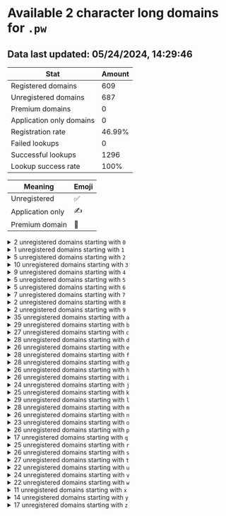 # Available 2 character long domains for `.pw`

## Data last updated: 05/24/2024, 14:29:46

|Stat|Amount|
|--|--|
|Registered domains|609|
|Unregistered domains|687|
|Premium domains|0|
|Application only domains|0|
|Registration rate|46.99%|
|Failed lookups|0|
|Successful lookups|1296|
|Lookup success rate|100%|


|Meaning|Emoji|
|--|--|
|Unregistered|:white_check_mark:|
|Application only|:writing_hand:|
|Premium domain|:gem:|

<details>
<summary>2 unregistered domains starting with <bold><code>0</code></bold></summary>

|Type|Domain|
|--|--|
|:white_check_mark:|`0b.pw`|
|:white_check_mark:|`0c.pw`|
</details>
<details>
<summary>1 unregistered domains starting with <bold><code>1</code></bold></summary>

|Type|Domain|
|--|--|
|:white_check_mark:|`14.pw`|
</details>
<details>
<summary>5 unregistered domains starting with <bold><code>2</code></bold></summary>

|Type|Domain|
|--|--|
|:white_check_mark:|`23.pw`|
|:white_check_mark:|`24.pw`|
|:white_check_mark:|`25.pw`|
|:white_check_mark:|`26.pw`|
|:white_check_mark:|`27.pw`|
</details>
<details>
<summary>10 unregistered domains starting with <bold><code>3</code></bold></summary>

|Type|Domain|
|--|--|
|:white_check_mark:|`30.pw`|
|:white_check_mark:|`31.pw`|
|:white_check_mark:|`32.pw`|
|:white_check_mark:|`34.pw`|
|:white_check_mark:|`35.pw`|
|:white_check_mark:|`36.pw`|
|:white_check_mark:|`37.pw`|
|:white_check_mark:|`38.pw`|
|:white_check_mark:|`3d.pw`|
|:white_check_mark:|`3g.pw`|
</details>
<details>
<summary>9 unregistered domains starting with <bold><code>4</code></bold></summary>

|Type|Domain|
|--|--|
|:white_check_mark:|`41.pw`|
|:white_check_mark:|`43.pw`|
|:white_check_mark:|`45.pw`|
|:white_check_mark:|`46.pw`|
|:white_check_mark:|`47.pw`|
|:white_check_mark:|`48.pw`|
|:white_check_mark:|`49.pw`|
|:white_check_mark:|`4d.pw`|
|:white_check_mark:|`4g.pw`|
</details>
<details>
<summary>5 unregistered domains starting with <bold><code>5</code></bold></summary>

|Type|Domain|
|--|--|
|:white_check_mark:|`53.pw`|
|:white_check_mark:|`54.pw`|
|:white_check_mark:|`57.pw`|
|:white_check_mark:|`5d.pw`|
|:white_check_mark:|`5g.pw`|
</details>
<details>
<summary>5 unregistered domains starting with <bold><code>6</code></bold></summary>

|Type|Domain|
|--|--|
|:white_check_mark:|`62.pw`|
|:white_check_mark:|`63.pw`|
|:white_check_mark:|`64.pw`|
|:white_check_mark:|`65.pw`|
|:white_check_mark:|`6g.pw`|
</details>
<details>
<summary>7 unregistered domains starting with <bold><code>7</code></bold></summary>

|Type|Domain|
|--|--|
|:white_check_mark:|`71.pw`|
|:white_check_mark:|`72.pw`|
|:white_check_mark:|`73.pw`|
|:white_check_mark:|`74.pw`|
|:white_check_mark:|`75.pw`|
|:white_check_mark:|`76.pw`|
|:white_check_mark:|`7g.pw`|
</details>
<details>
<summary>2 unregistered domains starting with <bold><code>8</code></bold></summary>

|Type|Domain|
|--|--|
|:white_check_mark:|`84.pw`|
|:white_check_mark:|`8g.pw`|
</details>
<details>
<summary>2 unregistered domains starting with <bold><code>9</code></bold></summary>

|Type|Domain|
|--|--|
|:white_check_mark:|`94.pw`|
|:white_check_mark:|`9g.pw`|
</details>
<details>
<summary>35 unregistered domains starting with <bold><code>a</code></bold></summary>

|Type|Domain|
|--|--|
|:white_check_mark:|`a0.pw`|
|:white_check_mark:|`a1.pw`|
|:white_check_mark:|`a2.pw`|
|:white_check_mark:|`a3.pw`|
|:white_check_mark:|`a4.pw`|
|:white_check_mark:|`a5.pw`|
|:white_check_mark:|`a6.pw`|
|:white_check_mark:|`a7.pw`|
|:white_check_mark:|`a8.pw`|
|:white_check_mark:|`a9.pw`|
|:white_check_mark:|`aa.pw`|
|:white_check_mark:|`ab.pw`|
|:white_check_mark:|`ac.pw`|
|:white_check_mark:|`ad.pw`|
|:white_check_mark:|`ae.pw`|
|:white_check_mark:|`af.pw`|
|:white_check_mark:|`ag.pw`|
|:white_check_mark:|`ah.pw`|
|:white_check_mark:|`ai.pw`|
|:white_check_mark:|`aj.pw`|
|:white_check_mark:|`ak.pw`|
|:white_check_mark:|`al.pw`|
|:white_check_mark:|`am.pw`|
|:white_check_mark:|`an.pw`|
|:white_check_mark:|`ao.pw`|
|:white_check_mark:|`ap.pw`|
|:white_check_mark:|`aq.pw`|
|:white_check_mark:|`ar.pw`|
|:white_check_mark:|`as.pw`|
|:white_check_mark:|`at.pw`|
|:white_check_mark:|`av.pw`|
|:white_check_mark:|`aw.pw`|
|:white_check_mark:|`ax.pw`|
|:white_check_mark:|`ay.pw`|
|:white_check_mark:|`az.pw`|
</details>
<details>
<summary>29 unregistered domains starting with <bold><code>b</code></bold></summary>

|Type|Domain|
|--|--|
|:white_check_mark:|`b2.pw`|
|:white_check_mark:|`b4.pw`|
|:white_check_mark:|`b8.pw`|
|:white_check_mark:|`ba.pw`|
|:white_check_mark:|`bb.pw`|
|:white_check_mark:|`bc.pw`|
|:white_check_mark:|`bd.pw`|
|:white_check_mark:|`be.pw`|
|:white_check_mark:|`bf.pw`|
|:white_check_mark:|`bg.pw`|
|:white_check_mark:|`bh.pw`|
|:white_check_mark:|`bi.pw`|
|:white_check_mark:|`bj.pw`|
|:white_check_mark:|`bk.pw`|
|:white_check_mark:|`bl.pw`|
|:white_check_mark:|`bm.pw`|
|:white_check_mark:|`bn.pw`|
|:white_check_mark:|`bo.pw`|
|:white_check_mark:|`bp.pw`|
|:white_check_mark:|`bq.pw`|
|:white_check_mark:|`br.pw`|
|:white_check_mark:|`bs.pw`|
|:white_check_mark:|`bt.pw`|
|:white_check_mark:|`bu.pw`|
|:white_check_mark:|`bv.pw`|
|:white_check_mark:|`bw.pw`|
|:white_check_mark:|`bx.pw`|
|:white_check_mark:|`by.pw`|
|:white_check_mark:|`bz.pw`|
</details>
<details>
<summary>27 unregistered domains starting with <bold><code>c</code></bold></summary>

|Type|Domain|
|--|--|
|:white_check_mark:|`c7.pw`|
|:white_check_mark:|`c8.pw`|
|:white_check_mark:|`ca.pw`|
|:white_check_mark:|`cb.pw`|
|:white_check_mark:|`cc.pw`|
|:white_check_mark:|`cd.pw`|
|:white_check_mark:|`ce.pw`|
|:white_check_mark:|`cf.pw`|
|:white_check_mark:|`cg.pw`|
|:white_check_mark:|`ch.pw`|
|:white_check_mark:|`ci.pw`|
|:white_check_mark:|`cj.pw`|
|:white_check_mark:|`ck.pw`|
|:white_check_mark:|`cl.pw`|
|:white_check_mark:|`cm.pw`|
|:white_check_mark:|`cn.pw`|
|:white_check_mark:|`cp.pw`|
|:white_check_mark:|`cq.pw`|
|:white_check_mark:|`cr.pw`|
|:white_check_mark:|`cs.pw`|
|:white_check_mark:|`ct.pw`|
|:white_check_mark:|`cu.pw`|
|:white_check_mark:|`cv.pw`|
|:white_check_mark:|`cw.pw`|
|:white_check_mark:|`cx.pw`|
|:white_check_mark:|`cy.pw`|
|:white_check_mark:|`cz.pw`|
</details>
<details>
<summary>28 unregistered domains starting with <bold><code>d</code></bold></summary>

|Type|Domain|
|--|--|
|:white_check_mark:|`d1.pw`|
|:white_check_mark:|`d5.pw`|
|:white_check_mark:|`da.pw`|
|:white_check_mark:|`db.pw`|
|:white_check_mark:|`dc.pw`|
|:white_check_mark:|`dd.pw`|
|:white_check_mark:|`de.pw`|
|:white_check_mark:|`df.pw`|
|:white_check_mark:|`dg.pw`|
|:white_check_mark:|`dh.pw`|
|:white_check_mark:|`di.pw`|
|:white_check_mark:|`dj.pw`|
|:white_check_mark:|`dk.pw`|
|:white_check_mark:|`dl.pw`|
|:white_check_mark:|`dm.pw`|
|:white_check_mark:|`dn.pw`|
|:white_check_mark:|`do.pw`|
|:white_check_mark:|`dp.pw`|
|:white_check_mark:|`dq.pw`|
|:white_check_mark:|`dr.pw`|
|:white_check_mark:|`ds.pw`|
|:white_check_mark:|`dt.pw`|
|:white_check_mark:|`du.pw`|
|:white_check_mark:|`dv.pw`|
|:white_check_mark:|`dw.pw`|
|:white_check_mark:|`dx.pw`|
|:white_check_mark:|`dy.pw`|
|:white_check_mark:|`dz.pw`|
</details>
<details>
<summary>26 unregistered domains starting with <bold><code>e</code></bold></summary>

|Type|Domain|
|--|--|
|:white_check_mark:|`e1.pw`|
|:white_check_mark:|`e3.pw`|
|:white_check_mark:|`e4.pw`|
|:white_check_mark:|`e5.pw`|
|:white_check_mark:|`ea.pw`|
|:white_check_mark:|`eb.pw`|
|:white_check_mark:|`ee.pw`|
|:white_check_mark:|`ef.pw`|
|:white_check_mark:|`eg.pw`|
|:white_check_mark:|`eh.pw`|
|:white_check_mark:|`ei.pw`|
|:white_check_mark:|`ej.pw`|
|:white_check_mark:|`ek.pw`|
|:white_check_mark:|`el.pw`|
|:white_check_mark:|`em.pw`|
|:white_check_mark:|`en.pw`|
|:white_check_mark:|`eo.pw`|
|:white_check_mark:|`ep.pw`|
|:white_check_mark:|`eq.pw`|
|:white_check_mark:|`er.pw`|
|:white_check_mark:|`es.pw`|
|:white_check_mark:|`et.pw`|
|:white_check_mark:|`ev.pw`|
|:white_check_mark:|`ew.pw`|
|:white_check_mark:|`ex.pw`|
|:white_check_mark:|`ez.pw`|
</details>
<details>
<summary>28 unregistered domains starting with <bold><code>f</code></bold></summary>

|Type|Domain|
|--|--|
|:white_check_mark:|`f0.pw`|
|:white_check_mark:|`f3.pw`|
|:white_check_mark:|`f4.pw`|
|:white_check_mark:|`fa.pw`|
|:white_check_mark:|`fc.pw`|
|:white_check_mark:|`fd.pw`|
|:white_check_mark:|`fe.pw`|
|:white_check_mark:|`ff.pw`|
|:white_check_mark:|`fg.pw`|
|:white_check_mark:|`fh.pw`|
|:white_check_mark:|`fi.pw`|
|:white_check_mark:|`fj.pw`|
|:white_check_mark:|`fk.pw`|
|:white_check_mark:|`fl.pw`|
|:white_check_mark:|`fm.pw`|
|:white_check_mark:|`fn.pw`|
|:white_check_mark:|`fo.pw`|
|:white_check_mark:|`fp.pw`|
|:white_check_mark:|`fq.pw`|
|:white_check_mark:|`fr.pw`|
|:white_check_mark:|`fs.pw`|
|:white_check_mark:|`ft.pw`|
|:white_check_mark:|`fu.pw`|
|:white_check_mark:|`fv.pw`|
|:white_check_mark:|`fw.pw`|
|:white_check_mark:|`fx.pw`|
|:white_check_mark:|`fy.pw`|
|:white_check_mark:|`fz.pw`|
</details>
<details>
<summary>28 unregistered domains starting with <bold><code>g</code></bold></summary>

|Type|Domain|
|--|--|
|:white_check_mark:|`g0.pw`|
|:white_check_mark:|`g3.pw`|
|:white_check_mark:|`g4.pw`|
|:white_check_mark:|`g9.pw`|
|:white_check_mark:|`ga.pw`|
|:white_check_mark:|`gb.pw`|
|:white_check_mark:|`gc.pw`|
|:white_check_mark:|`gd.pw`|
|:white_check_mark:|`ge.pw`|
|:white_check_mark:|`gf.pw`|
|:white_check_mark:|`gg.pw`|
|:white_check_mark:|`gh.pw`|
|:white_check_mark:|`gi.pw`|
|:white_check_mark:|`gj.pw`|
|:white_check_mark:|`gk.pw`|
|:white_check_mark:|`gl.pw`|
|:white_check_mark:|`gm.pw`|
|:white_check_mark:|`gn.pw`|
|:white_check_mark:|`gp.pw`|
|:white_check_mark:|`gq.pw`|
|:white_check_mark:|`gr.pw`|
|:white_check_mark:|`gs.pw`|
|:white_check_mark:|`gt.pw`|
|:white_check_mark:|`gu.pw`|
|:white_check_mark:|`gw.pw`|
|:white_check_mark:|`gx.pw`|
|:white_check_mark:|`gy.pw`|
|:white_check_mark:|`gz.pw`|
</details>
<details>
<summary>26 unregistered domains starting with <bold><code>h</code></bold></summary>

|Type|Domain|
|--|--|
|:white_check_mark:|`h8.pw`|
|:white_check_mark:|`h9.pw`|
|:white_check_mark:|`ha.pw`|
|:white_check_mark:|`hb.pw`|
|:white_check_mark:|`hc.pw`|
|:white_check_mark:|`hd.pw`|
|:white_check_mark:|`he.pw`|
|:white_check_mark:|`hf.pw`|
|:white_check_mark:|`hg.pw`|
|:white_check_mark:|`hh.pw`|
|:white_check_mark:|`hi.pw`|
|:white_check_mark:|`hj.pw`|
|:white_check_mark:|`hk.pw`|
|:white_check_mark:|`hl.pw`|
|:white_check_mark:|`hm.pw`|
|:white_check_mark:|`hn.pw`|
|:white_check_mark:|`ho.pw`|
|:white_check_mark:|`hq.pw`|
|:white_check_mark:|`hr.pw`|
|:white_check_mark:|`hs.pw`|
|:white_check_mark:|`ht.pw`|
|:white_check_mark:|`hu.pw`|
|:white_check_mark:|`hv.pw`|
|:white_check_mark:|`hw.pw`|
|:white_check_mark:|`hy.pw`|
|:white_check_mark:|`hz.pw`|
</details>
<details>
<summary>26 unregistered domains starting with <bold><code>i</code></bold></summary>

|Type|Domain|
|--|--|
|:white_check_mark:|`i9.pw`|
|:white_check_mark:|`ia.pw`|
|:white_check_mark:|`ib.pw`|
|:white_check_mark:|`ic.pw`|
|:white_check_mark:|`id.pw`|
|:white_check_mark:|`ie.pw`|
|:white_check_mark:|`if.pw`|
|:white_check_mark:|`ig.pw`|
|:white_check_mark:|`ih.pw`|
|:white_check_mark:|`ii.pw`|
|:white_check_mark:|`ij.pw`|
|:white_check_mark:|`ik.pw`|
|:white_check_mark:|`il.pw`|
|:white_check_mark:|`im.pw`|
|:white_check_mark:|`in.pw`|
|:white_check_mark:|`io.pw`|
|:white_check_mark:|`ip.pw`|
|:white_check_mark:|`iq.pw`|
|:white_check_mark:|`ir.pw`|
|:white_check_mark:|`is.pw`|
|:white_check_mark:|`it.pw`|
|:white_check_mark:|`iu.pw`|
|:white_check_mark:|`iv.pw`|
|:white_check_mark:|`iw.pw`|
|:white_check_mark:|`ix.pw`|
|:white_check_mark:|`iz.pw`|
</details>
<details>
<summary>24 unregistered domains starting with <bold><code>j</code></bold></summary>

|Type|Domain|
|--|--|
|:white_check_mark:|`j3.pw`|
|:white_check_mark:|`ja.pw`|
|:white_check_mark:|`jb.pw`|
|:white_check_mark:|`jc.pw`|
|:white_check_mark:|`jd.pw`|
|:white_check_mark:|`je.pw`|
|:white_check_mark:|`jf.pw`|
|:white_check_mark:|`jg.pw`|
|:white_check_mark:|`jh.pw`|
|:white_check_mark:|`ji.pw`|
|:white_check_mark:|`jj.pw`|
|:white_check_mark:|`jk.pw`|
|:white_check_mark:|`jl.pw`|
|:white_check_mark:|`jm.pw`|
|:white_check_mark:|`jn.pw`|
|:white_check_mark:|`jo.pw`|
|:white_check_mark:|`jp.pw`|
|:white_check_mark:|`jr.pw`|
|:white_check_mark:|`js.pw`|
|:white_check_mark:|`jt.pw`|
|:white_check_mark:|`ju.pw`|
|:white_check_mark:|`jv.pw`|
|:white_check_mark:|`jw.pw`|
|:white_check_mark:|`jy.pw`|
</details>
<details>
<summary>25 unregistered domains starting with <bold><code>k</code></bold></summary>

|Type|Domain|
|--|--|
|:white_check_mark:|`k3.pw`|
|:white_check_mark:|`k5.pw`|
|:white_check_mark:|`kb.pw`|
|:white_check_mark:|`kc.pw`|
|:white_check_mark:|`kd.pw`|
|:white_check_mark:|`ke.pw`|
|:white_check_mark:|`kf.pw`|
|:white_check_mark:|`kg.pw`|
|:white_check_mark:|`kh.pw`|
|:white_check_mark:|`ki.pw`|
|:white_check_mark:|`kj.pw`|
|:white_check_mark:|`kk.pw`|
|:white_check_mark:|`kl.pw`|
|:white_check_mark:|`km.pw`|
|:white_check_mark:|`kn.pw`|
|:white_check_mark:|`ko.pw`|
|:white_check_mark:|`kp.pw`|
|:white_check_mark:|`kr.pw`|
|:white_check_mark:|`ks.pw`|
|:white_check_mark:|`kt.pw`|
|:white_check_mark:|`ku.pw`|
|:white_check_mark:|`kv.pw`|
|:white_check_mark:|`kw.pw`|
|:white_check_mark:|`ky.pw`|
|:white_check_mark:|`kz.pw`|
</details>
<details>
<summary>29 unregistered domains starting with <bold><code>l</code></bold></summary>

|Type|Domain|
|--|--|
|:white_check_mark:|`l1.pw`|
|:white_check_mark:|`l7.pw`|
|:white_check_mark:|`l9.pw`|
|:white_check_mark:|`la.pw`|
|:white_check_mark:|`lb.pw`|
|:white_check_mark:|`lc.pw`|
|:white_check_mark:|`ld.pw`|
|:white_check_mark:|`le.pw`|
|:white_check_mark:|`lf.pw`|
|:white_check_mark:|`lg.pw`|
|:white_check_mark:|`lh.pw`|
|:white_check_mark:|`li.pw`|
|:white_check_mark:|`lj.pw`|
|:white_check_mark:|`lk.pw`|
|:white_check_mark:|`ll.pw`|
|:white_check_mark:|`lm.pw`|
|:white_check_mark:|`ln.pw`|
|:white_check_mark:|`lo.pw`|
|:white_check_mark:|`lp.pw`|
|:white_check_mark:|`lq.pw`|
|:white_check_mark:|`lr.pw`|
|:white_check_mark:|`ls.pw`|
|:white_check_mark:|`lt.pw`|
|:white_check_mark:|`lu.pw`|
|:white_check_mark:|`lv.pw`|
|:white_check_mark:|`lw.pw`|
|:white_check_mark:|`lx.pw`|
|:white_check_mark:|`ly.pw`|
|:white_check_mark:|`lz.pw`|
</details>
<details>
<summary>28 unregistered domains starting with <bold><code>m</code></bold></summary>

|Type|Domain|
|--|--|
|:white_check_mark:|`m7.pw`|
|:white_check_mark:|`m9.pw`|
|:white_check_mark:|`ma.pw`|
|:white_check_mark:|`mb.pw`|
|:white_check_mark:|`mc.pw`|
|:white_check_mark:|`md.pw`|
|:white_check_mark:|`me.pw`|
|:white_check_mark:|`mf.pw`|
|:white_check_mark:|`mg.pw`|
|:white_check_mark:|`mh.pw`|
|:white_check_mark:|`mi.pw`|
|:white_check_mark:|`mj.pw`|
|:white_check_mark:|`mk.pw`|
|:white_check_mark:|`ml.pw`|
|:white_check_mark:|`mm.pw`|
|:white_check_mark:|`mn.pw`|
|:white_check_mark:|`mo.pw`|
|:white_check_mark:|`mp.pw`|
|:white_check_mark:|`mq.pw`|
|:white_check_mark:|`mr.pw`|
|:white_check_mark:|`ms.pw`|
|:white_check_mark:|`mt.pw`|
|:white_check_mark:|`mu.pw`|
|:white_check_mark:|`mv.pw`|
|:white_check_mark:|`mw.pw`|
|:white_check_mark:|`mx.pw`|
|:white_check_mark:|`my.pw`|
|:white_check_mark:|`mz.pw`|
</details>
<details>
<summary>26 unregistered domains starting with <bold><code>n</code></bold></summary>

|Type|Domain|
|--|--|
|:white_check_mark:|`n2.pw`|
|:white_check_mark:|`na.pw`|
|:white_check_mark:|`nb.pw`|
|:white_check_mark:|`nc.pw`|
|:white_check_mark:|`nd.pw`|
|:white_check_mark:|`ne.pw`|
|:white_check_mark:|`nf.pw`|
|:white_check_mark:|`ng.pw`|
|:white_check_mark:|`nh.pw`|
|:white_check_mark:|`ni.pw`|
|:white_check_mark:|`nj.pw`|
|:white_check_mark:|`nk.pw`|
|:white_check_mark:|`nl.pw`|
|:white_check_mark:|`nm.pw`|
|:white_check_mark:|`nn.pw`|
|:white_check_mark:|`no.pw`|
|:white_check_mark:|`np.pw`|
|:white_check_mark:|`nr.pw`|
|:white_check_mark:|`ns.pw`|
|:white_check_mark:|`nt.pw`|
|:white_check_mark:|`nu.pw`|
|:white_check_mark:|`nv.pw`|
|:white_check_mark:|`nw.pw`|
|:white_check_mark:|`nx.pw`|
|:white_check_mark:|`ny.pw`|
|:white_check_mark:|`nz.pw`|
</details>
<details>
<summary>23 unregistered domains starting with <bold><code>o</code></bold></summary>

|Type|Domain|
|--|--|
|:white_check_mark:|`o1.pw`|
|:white_check_mark:|`o3.pw`|
|:white_check_mark:|`oa.pw`|
|:white_check_mark:|`ob.pw`|
|:white_check_mark:|`oc.pw`|
|:white_check_mark:|`od.pw`|
|:white_check_mark:|`oe.pw`|
|:white_check_mark:|`of.pw`|
|:white_check_mark:|`og.pw`|
|:white_check_mark:|`oh.pw`|
|:white_check_mark:|`oi.pw`|
|:white_check_mark:|`oj.pw`|
|:white_check_mark:|`ol.pw`|
|:white_check_mark:|`om.pw`|
|:white_check_mark:|`on.pw`|
|:white_check_mark:|`oo.pw`|
|:white_check_mark:|`op.pw`|
|:white_check_mark:|`os.pw`|
|:white_check_mark:|`ot.pw`|
|:white_check_mark:|`ou.pw`|
|:white_check_mark:|`ov.pw`|
|:white_check_mark:|`ow.pw`|
|:white_check_mark:|`oz.pw`|
</details>
<details>
<summary>26 unregistered domains starting with <bold><code>p</code></bold></summary>

|Type|Domain|
|--|--|
|:white_check_mark:|`p8.pw`|
|:white_check_mark:|`pa.pw`|
|:white_check_mark:|`pb.pw`|
|:white_check_mark:|`pc.pw`|
|:white_check_mark:|`pd.pw`|
|:white_check_mark:|`pe.pw`|
|:white_check_mark:|`pf.pw`|
|:white_check_mark:|`pg.pw`|
|:white_check_mark:|`ph.pw`|
|:white_check_mark:|`pi.pw`|
|:white_check_mark:|`pj.pw`|
|:white_check_mark:|`pk.pw`|
|:white_check_mark:|`pl.pw`|
|:white_check_mark:|`pm.pw`|
|:white_check_mark:|`pn.pw`|
|:white_check_mark:|`po.pw`|
|:white_check_mark:|`pp.pw`|
|:white_check_mark:|`pq.pw`|
|:white_check_mark:|`pr.pw`|
|:white_check_mark:|`ps.pw`|
|:white_check_mark:|`pt.pw`|
|:white_check_mark:|`pu.pw`|
|:white_check_mark:|`pv.pw`|
|:white_check_mark:|`px.pw`|
|:white_check_mark:|`py.pw`|
|:white_check_mark:|`pz.pw`|
</details>
<details>
<summary>17 unregistered domains starting with <bold><code>q</code></bold></summary>

|Type|Domain|
|--|--|
|:white_check_mark:|`q2.pw`|
|:white_check_mark:|`q8.pw`|
|:white_check_mark:|`qa.pw`|
|:white_check_mark:|`qb.pw`|
|:white_check_mark:|`qc.pw`|
|:white_check_mark:|`qd.pw`|
|:white_check_mark:|`qe.pw`|
|:white_check_mark:|`qi.pw`|
|:white_check_mark:|`ql.pw`|
|:white_check_mark:|`qm.pw`|
|:white_check_mark:|`qp.pw`|
|:white_check_mark:|`qs.pw`|
|:white_check_mark:|`qt.pw`|
|:white_check_mark:|`qv.pw`|
|:white_check_mark:|`qw.pw`|
|:white_check_mark:|`qx.pw`|
|:white_check_mark:|`qz.pw`|
</details>
<details>
<summary>25 unregistered domains starting with <bold><code>r</code></bold></summary>

|Type|Domain|
|--|--|
|:white_check_mark:|`ra.pw`|
|:white_check_mark:|`rb.pw`|
|:white_check_mark:|`rc.pw`|
|:white_check_mark:|`rd.pw`|
|:white_check_mark:|`re.pw`|
|:white_check_mark:|`rf.pw`|
|:white_check_mark:|`rg.pw`|
|:white_check_mark:|`rh.pw`|
|:white_check_mark:|`ri.pw`|
|:white_check_mark:|`rj.pw`|
|:white_check_mark:|`rk.pw`|
|:white_check_mark:|`rl.pw`|
|:white_check_mark:|`rm.pw`|
|:white_check_mark:|`rn.pw`|
|:white_check_mark:|`ro.pw`|
|:white_check_mark:|`rp.pw`|
|:white_check_mark:|`rq.pw`|
|:white_check_mark:|`rr.pw`|
|:white_check_mark:|`rs.pw`|
|:white_check_mark:|`rt.pw`|
|:white_check_mark:|`ru.pw`|
|:white_check_mark:|`rv.pw`|
|:white_check_mark:|`rw.pw`|
|:white_check_mark:|`rx.pw`|
|:white_check_mark:|`rz.pw`|
</details>
<details>
<summary>26 unregistered domains starting with <bold><code>s</code></bold></summary>

|Type|Domain|
|--|--|
|:white_check_mark:|`sa.pw`|
|:white_check_mark:|`sb.pw`|
|:white_check_mark:|`sc.pw`|
|:white_check_mark:|`sd.pw`|
|:white_check_mark:|`se.pw`|
|:white_check_mark:|`sf.pw`|
|:white_check_mark:|`sg.pw`|
|:white_check_mark:|`sh.pw`|
|:white_check_mark:|`si.pw`|
|:white_check_mark:|`sj.pw`|
|:white_check_mark:|`sk.pw`|
|:white_check_mark:|`sl.pw`|
|:white_check_mark:|`sm.pw`|
|:white_check_mark:|`sn.pw`|
|:white_check_mark:|`so.pw`|
|:white_check_mark:|`sp.pw`|
|:white_check_mark:|`sq.pw`|
|:white_check_mark:|`sr.pw`|
|:white_check_mark:|`ss.pw`|
|:white_check_mark:|`st.pw`|
|:white_check_mark:|`su.pw`|
|:white_check_mark:|`sv.pw`|
|:white_check_mark:|`sw.pw`|
|:white_check_mark:|`sx.pw`|
|:white_check_mark:|`sy.pw`|
|:white_check_mark:|`sz.pw`|
</details>
<details>
<summary>27 unregistered domains starting with <bold><code>t</code></bold></summary>

|Type|Domain|
|--|--|
|:white_check_mark:|`t1.pw`|
|:white_check_mark:|`ta.pw`|
|:white_check_mark:|`tb.pw`|
|:white_check_mark:|`tc.pw`|
|:white_check_mark:|`td.pw`|
|:white_check_mark:|`te.pw`|
|:white_check_mark:|`tf.pw`|
|:white_check_mark:|`tg.pw`|
|:white_check_mark:|`th.pw`|
|:white_check_mark:|`ti.pw`|
|:white_check_mark:|`tj.pw`|
|:white_check_mark:|`tk.pw`|
|:white_check_mark:|`tl.pw`|
|:white_check_mark:|`tm.pw`|
|:white_check_mark:|`tn.pw`|
|:white_check_mark:|`to.pw`|
|:white_check_mark:|`tp.pw`|
|:white_check_mark:|`tq.pw`|
|:white_check_mark:|`tr.pw`|
|:white_check_mark:|`ts.pw`|
|:white_check_mark:|`tt.pw`|
|:white_check_mark:|`tu.pw`|
|:white_check_mark:|`tv.pw`|
|:white_check_mark:|`tw.pw`|
|:white_check_mark:|`tx.pw`|
|:white_check_mark:|`ty.pw`|
|:white_check_mark:|`tz.pw`|
</details>
<details>
<summary>22 unregistered domains starting with <bold><code>u</code></bold></summary>

|Type|Domain|
|--|--|
|:white_check_mark:|`ua.pw`|
|:white_check_mark:|`ub.pw`|
|:white_check_mark:|`uc.pw`|
|:white_check_mark:|`ud.pw`|
|:white_check_mark:|`ue.pw`|
|:white_check_mark:|`uf.pw`|
|:white_check_mark:|`ug.pw`|
|:white_check_mark:|`uh.pw`|
|:white_check_mark:|`ui.pw`|
|:white_check_mark:|`uj.pw`|
|:white_check_mark:|`uk.pw`|
|:white_check_mark:|`ul.pw`|
|:white_check_mark:|`um.pw`|
|:white_check_mark:|`uo.pw`|
|:white_check_mark:|`up.pw`|
|:white_check_mark:|`ur.pw`|
|:white_check_mark:|`us.pw`|
|:white_check_mark:|`ut.pw`|
|:white_check_mark:|`uu.pw`|
|:white_check_mark:|`uv.pw`|
|:white_check_mark:|`uy.pw`|
|:white_check_mark:|`uz.pw`|
</details>
<details>
<summary>24 unregistered domains starting with <bold><code>v</code></bold></summary>

|Type|Domain|
|--|--|
|:white_check_mark:|`va.pw`|
|:white_check_mark:|`vb.pw`|
|:white_check_mark:|`vc.pw`|
|:white_check_mark:|`vd.pw`|
|:white_check_mark:|`ve.pw`|
|:white_check_mark:|`vf.pw`|
|:white_check_mark:|`vg.pw`|
|:white_check_mark:|`vh.pw`|
|:white_check_mark:|`vi.pw`|
|:white_check_mark:|`vj.pw`|
|:white_check_mark:|`vk.pw`|
|:white_check_mark:|`vl.pw`|
|:white_check_mark:|`vm.pw`|
|:white_check_mark:|`vn.pw`|
|:white_check_mark:|`vo.pw`|
|:white_check_mark:|`vp.pw`|
|:white_check_mark:|`vq.pw`|
|:white_check_mark:|`vr.pw`|
|:white_check_mark:|`vs.pw`|
|:white_check_mark:|`vt.pw`|
|:white_check_mark:|`vu.pw`|
|:white_check_mark:|`vv.pw`|
|:white_check_mark:|`vw.pw`|
|:white_check_mark:|`vx.pw`|
</details>
<details>
<summary>22 unregistered domains starting with <bold><code>w</code></bold></summary>

|Type|Domain|
|--|--|
|:white_check_mark:|`w1.pw`|
|:white_check_mark:|`w4.pw`|
|:white_check_mark:|`wa.pw`|
|:white_check_mark:|`wb.pw`|
|:white_check_mark:|`wd.pw`|
|:white_check_mark:|`we.pw`|
|:white_check_mark:|`wf.pw`|
|:white_check_mark:|`wg.pw`|
|:white_check_mark:|`wh.pw`|
|:white_check_mark:|`wi.pw`|
|:white_check_mark:|`wk.pw`|
|:white_check_mark:|`wl.pw`|
|:white_check_mark:|`wm.pw`|
|:white_check_mark:|`wn.pw`|
|:white_check_mark:|`wo.pw`|
|:white_check_mark:|`wp.pw`|
|:white_check_mark:|`wr.pw`|
|:white_check_mark:|`ws.pw`|
|:white_check_mark:|`wt.pw`|
|:white_check_mark:|`wu.pw`|
|:white_check_mark:|`wv.pw`|
|:white_check_mark:|`wz.pw`|
</details>
<details>
<summary>11 unregistered domains starting with <bold><code>x</code></bold></summary>

|Type|Domain|
|--|--|
|:white_check_mark:|`x5.pw`|
|:white_check_mark:|`xa.pw`|
|:white_check_mark:|`xd.pw`|
|:white_check_mark:|`xf.pw`|
|:white_check_mark:|`xk.pw`|
|:white_check_mark:|`xo.pw`|
|:white_check_mark:|`xp.pw`|
|:white_check_mark:|`xr.pw`|
|:white_check_mark:|`xs.pw`|
|:white_check_mark:|`xt.pw`|
|:white_check_mark:|`xx.pw`|
</details>
<details>
<summary>14 unregistered domains starting with <bold><code>y</code></bold></summary>

|Type|Domain|
|--|--|
|:white_check_mark:|`ya.pw`|
|:white_check_mark:|`yb.pw`|
|:white_check_mark:|`yc.pw`|
|:white_check_mark:|`ye.pw`|
|:white_check_mark:|`yg.pw`|
|:white_check_mark:|`yh.pw`|
|:white_check_mark:|`yl.pw`|
|:white_check_mark:|`ym.pw`|
|:white_check_mark:|`yo.pw`|
|:white_check_mark:|`yp.pw`|
|:white_check_mark:|`yr.pw`|
|:white_check_mark:|`ys.pw`|
|:white_check_mark:|`yt.pw`|
|:white_check_mark:|`yw.pw`|
</details>
<details>
<summary>17 unregistered domains starting with <bold><code>z</code></bold></summary>

|Type|Domain|
|--|--|
|:white_check_mark:|`z4.pw`|
|:white_check_mark:|`za.pw`|
|:white_check_mark:|`zb.pw`|
|:white_check_mark:|`zc.pw`|
|:white_check_mark:|`zd.pw`|
|:white_check_mark:|`zf.pw`|
|:white_check_mark:|`zg.pw`|
|:white_check_mark:|`zi.pw`|
|:white_check_mark:|`zl.pw`|
|:white_check_mark:|`zm.pw`|
|:white_check_mark:|`zn.pw`|
|:white_check_mark:|`zo.pw`|
|:white_check_mark:|`zp.pw`|
|:white_check_mark:|`zs.pw`|
|:white_check_mark:|`zt.pw`|
|:white_check_mark:|`zw.pw`|
|:white_check_mark:|`zz.pw`|
</details>